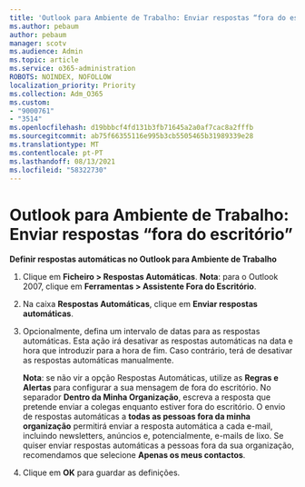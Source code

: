 ```yaml
---
title: 'Outlook para Ambiente de Trabalho: Enviar respostas “fora do escritório”'
ms.author: pebaum
author: pebaum
manager: scotv
ms.audience: Admin
ms.topic: article
ms.service: o365-administration
ROBOTS: NOINDEX, NOFOLLOW
localization_priority: Priority
ms.collection: Adm_O365
ms.custom:
- "9000761"
- "3514"
ms.openlocfilehash: d19bbbcf4fd131b3fb71645a2a0af7cac8a2fffb
ms.sourcegitcommit: ab75f66355116e995b3cb5505465b31989339e28
ms.translationtype: MT
ms.contentlocale: pt-PT
ms.lasthandoff: 08/13/2021
ms.locfileid: "58322730"
---
```

# <a name="outlook-desktop-send-out-of-office-replies"></a>Outlook para Ambiente de Trabalho: Enviar respostas “fora do escritório”

**Definir respostas automáticas no Outlook para Ambiente de Trabalho**

1. Clique em **Ficheiro > Respostas Automáticas**. 
    **Nota**: para o Outlook 2007, clique em **Ferramentas > Assistente Fora do Escritório**.

2. Na caixa **Respostas Automáticas**, clique em **Enviar respostas automáticas**.

3. Opcionalmente, defina um intervalo de datas para as respostas automáticas. Esta ação irá desativar as respostas automáticas na data e hora que introduzir para a hora de fim. Caso contrário, terá de desativar as respostas automáticas manualmente.

    **Nota**: se não vir a opção Respostas Automáticas, utilize as **Regras e Alertas** para configurar a sua mensagem de fora do escritório. No separador **Dentro da Minha Organização**, escreva a resposta que pretende enviar a colegas enquanto estiver fora do escritório. O envio de respostas automáticas a **todas as pessoas fora da minha organização** permitirá enviar a resposta automática a cada e-mail, incluindo newsletters, anúncios e, potencialmente, e-mails de lixo. Se quiser enviar respostas automáticas a pessoas fora da sua organização, recomendamos que selecione **Apenas os meus contactos**.

4. Clique em **OK** para guardar as definições.
